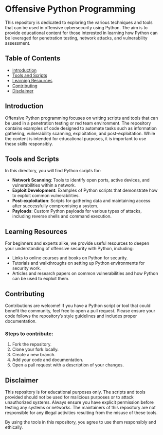 # Offensive Python Programming

This repository is dedicated to exploring the various techniques and tools that can be used in offensive cybersecurity using Python. The aim is to provide educational content for those interested in learning how Python can be leveraged for penetration testing, network attacks, and vulnerability assessment. 

## Table of Contents

- [Introduction](#introduction)
- [Tools and Scripts](#tools-and-scripts)
- [Learning Resources](#learning-resources)
- [Contributing](#contributing)
- [Disclaimer](#disclaimer)

## Introduction

Offensive Python programming focuses on writing scripts and tools that can be used in a penetration testing or red team environment. The repository contains examples of code designed to automate tasks such as information gathering, vulnerability scanning, exploitation, and post-exploitation. While the content is intended for educational purposes, it is important to use these skills responsibly.

## Tools and Scripts

In this directory, you will find Python scripts for:

- **Network Scanning**: Tools to identify open ports, active devices, and vulnerabilities within a network.
- **Exploit Development**: Examples of Python scripts that demonstrate how to exploit common vulnerabilities.
- **Post-exploitation**: Scripts for gathering data and maintaining access after successfully compromising a system.
- **Payloads**: Custom Python payloads for various types of attacks, including reverse shells and command execution.

## Learning Resources

For beginners and experts alike, we provide useful resources to deepen your understanding of offensive security with Python, including:

- Links to online courses and books on Python for security.
- Tutorials and walkthroughs on setting up Python environments for security work.
- Articles and research papers on common vulnerabilities and how Python can be used to exploit them.

## Contributing

Contributions are welcome! If you have a Python script or tool that could benefit the community, feel free to open a pull request. Please ensure your code follows the repository’s style guidelines and includes proper documentation.

### Steps to contribute:

1. Fork the repository.
2. Clone your fork locally.
3. Create a new branch.
4. Add your code and documentation.
5. Open a pull request with a description of your changes.

## Disclaimer

This repository is for educational purposes only. The scripts and tools provided should not be used for malicious purposes or to attack unauthorized systems. Always ensure you have explicit permission before testing any systems or networks. The maintainers of this repository are not responsible for any illegal activities resulting from the misuse of these tools.

By using the tools in this repository, you agree to use them responsibly and ethically.
